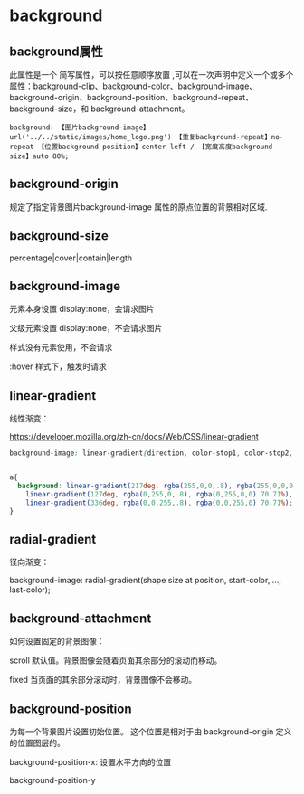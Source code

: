 # background

## background属性

此属性是一个 简写属性，可以按任意顺序放置 ,可以在一次声明中定义一个或多个属性：background-clip、background-color、background-image、background-origin、background-position、background-repeat、background-size，和 background-attachment。

```
background: 【图片background-image】url('../../static/images/home_logo.png') 【重复background-repeat】no-repeat 【位置background-position】center left / 【宽度高度background-size】auto 80%;
```

## background-origin

规定了指定背景图片background-image 属性的原点位置的背景相对区域.

## background-size

percentage|cover|contain|length

## background-image

元素本身设置 display:none，会请求图片

父级元素设置 display:none，不会请求图片

样式没有元素使用，不会请求

:hover 样式下，触发时请求

## linear-gradient

线性渐变：

<https://developer.mozilla.org/zh-cn/docs/Web/CSS/linear-gradient>

```css
background-image: linear-gradient(direction, color-stop1, color-stop2, ...);


a{
  background: linear-gradient(217deg, rgba(255,0,0,.8), rgba(255,0,0,0) 70.71%),
    linear-gradient(127deg, rgba(0,255,0,.8), rgba(0,255,0,0) 70.71%),
    linear-gradient(336deg, rgba(0,0,255,.8), rgba(0,0,255,0) 70.71%);
}
```

## radial-gradient

径向渐变：

background-image: radial-gradient(shape size at position, start-color, ..., last-color);

## background-attachment

如何设置固定的背景图像：

scroll 默认值。背景图像会随着页面其余部分的滚动而移动。

fixed 当页面的其余部分滚动时，背景图像不会移动。

## background-position

为每一个背景图片设置初始位置。 这个位置是相对于由 background-origin 定义的位置图层的。

background-position-x: 设置水平方向的位置

background-position-y
